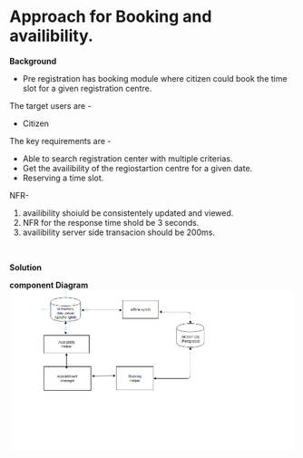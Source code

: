 # Approach for Booking and availibility.

**Background**
- Pre registration has booking module where citizen could book the time slot for a given registration centre.

The target users are -
   - Citizen

The key requirements are -
-   Able to search registration center with multiple criterias.
-  Get the availibility of the regiostartion centre for a given date.
- Reserving a time slot.

NFR-
1. availibility shoiuld be consistentely updated and viewed.
2. NFR for the response time shold be 3 seconds.
3. availibility server side transacion should be 200ms.

 

**Solution**

**component Diagram**
![booking component diagram](_images/preregd_booking_component.png)
